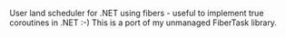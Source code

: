 User land scheduler for .NET using fibers - useful to implement true coroutines in .NET :-)
This is a port of my unmanaged FiberTask library.